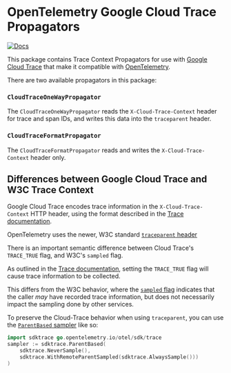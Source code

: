 # OpenTelemetry Google Cloud Trace Propagators

[![Docs](https://godoc.org/github.com/GoogleCloudPlatform/opentelemetry-operations-go/propagator?status.svg)](https://pkg.go.dev/github.com/GoogleCloudPlatform/opentelemetry-operations-go/propagator)

This package contains Trace Context Propagators for use with [Google Cloud
Trace](https://cloud.google.com/trace) that make it compatible with
[OpenTelemetry](http://opentelemetry.io). 

There are two available propagators in this package:

### `CloudTraceOneWayPropagator`

The `CloudTraceOneWayPropagator` reads the `X-Cloud-Trace-Context` header for
trace and span IDs, and writes this data into the `traceparent` header.

### `CloudTraceFormatPropagator`

The `CloudTraceFormatPropagator` reads and writes the `X-Cloud-Trace-Context` header only.

## Differences between Google Cloud Trace and W3C Trace Context

Google Cloud Trace encodes trace information in the `X-Cloud-Trace-Context` HTTP
header, using the format described in the [Trace documentation](https://cloud.google.com/trace/docs/setup#force-trace).

OpenTelemetry uses the newer, W3C standard
[`traceparent` header](https://www.w3.org/TR/trace-context/#traceparent-header)

There is an important semantic difference between Cloud Trace's
`TRACE_TRUE` flag, and W3C's `sampled` flag.

As outlined in the [Trace
documentation](https://cloud.google.com/trace/docs/setup#force-trace), setting
the `TRACE_TRUE` flag will cause trace information to be collected.

This differs from the W3C behavior, where the [`sampled`
flag](https://www.w3.org/TR/trace-context/#sampled-flag) indicates that the
caller *may* have recorded trace information, but does not necessarily impact
the sampling done by other services.

To preserve the Cloud-Trace behavior when using `traceparent`, you can use the
[`ParentBased`
sampler](https://pkg.go.dev/go.opentelemetry.io/otel/sdk/trace#ParentBased) like
so:

```go
import sdktrace go.opentelemetry.io/otel/sdk/trace
sampler := sdktrace.ParentBased(
    sdktrace.NeverSample(),
    sdktrace.WithRemoteParentSampled(sdktrace.AlwaysSample()))
)
```